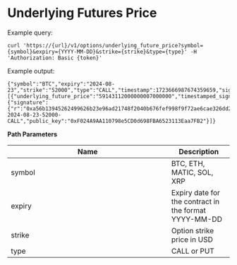 # Underlying Futures Price

Example query:

```
curl 'https://{url}/v1/options/underlying_future_price?symbol={symbol}&expiry={YYYY-MM-DD}&strike={strike}&type={type}' -H 'Authorization: Basic {token}'
```

Example output:&#x20;

```
{"symbol":"BTC","expiry":"2024-08-23","strike":"52000","type":"CALL","timestamp":1723666987674359659,"signed_underlying_future_prices":[{"underlying_future_price":"59143112000000007000000","timestamped_signature":{"signature":{"r":"0xa56b13945262499626b23e96ad21748f2040b676fef998f9f72ae6cae326dd2d","s":"0x5898eda4549c8386c1a58d3bec6391b5a6b2db5cb2dce98168bea599ed87e1e0","v":"0x1b"},"timestamp":1723666987674232594,"msg_hash":"0x7fb21a290c88d7c55b3a8f2072b11e81979425c74e2e526e791438ee984edbaa"},"external_asset_id":"BTC-2024-08-23-52000-CALL","public_key":"0xF024A9AA110798e5CD0d698FBA6523113Eaa7FB2"}]}
```



**Path Parameters**

<table><thead><tr><th width="348">Name</th><th>Description</th></tr></thead><tbody><tr><td>symbol</td><td>BTC, ETH, MATIC, SOL, XRP</td></tr><tr><td>expiry</td><td>Expiry date for the contract in the format YYYY-MM-DD</td></tr><tr><td>strike</td><td>Option strike price in USD</td></tr><tr><td>type</td><td>CALL or PUT</td></tr></tbody></table>
